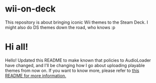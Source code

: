 # wii-on-deck
This repository is about bringing iconic Wii themes to the Steam Deck. I might also do DS themes down the road, who knows :p

# Hi all!
Hello! Updated this README to make known that policies to AudioLoader have changed, and I'll be changing how I go about uploading playable themes from now on. If you want to know more, please refer to [this README for more information.]([https://github.com/X4X5/eshop-on-deck/blob/main/README.md_](https://github.com/X4X5/eshop-on-deck#changes-to-the-audioloader-policy)https://github.com/X4X5/eshop-on-deck#changes-to-the-audioloader-policy)
